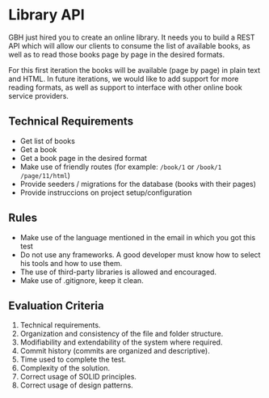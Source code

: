 # Library API

GBH just hired you to create an online library. It needs you to build a REST API which will allow our clients to consume the list of available books, as well as to read those books page by page in the desired formats.

For this first iteration the books will be available (page by page) in plain text and HTML. In future iterations, we would like to add support for more reading formats, as well as support to interface with other online book service providers.

## Technical Requirements

- Get list of books
- Get a book
- Get a book page in the desired format
- Make use of friendly routes (for example: `/book/1` or `/book/1 /page/11/html`)
- Provide seeders / migrations for the database (books with their pages)
- Provide instruccions on project setup/configuration

## Rules

- Make use of the language mentioned in the email in which you got this test
- Do not use any frameworks. A good developer must know how to select his tools and how to use them.
- The use of third-party libraries is allowed and encouraged.
- Make use of .gitignore, keep it clean.

## Evaluation Criteria

1. Technical requirements.
2. Organization and consistency of the file and folder structure.
3. Modifiability and extendability of the system where required.
4. Commit history (commits are organized and descriptive).
5. Time used to complete the test.
6. Complexity of the solution.
7. Correct usage of SOLID principles.
8. Correct usage of design patterns.
